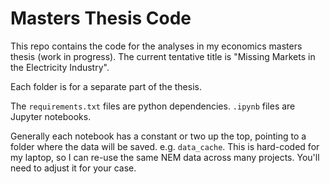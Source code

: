 # Masters Thesis Code

This repo contains the code for the analyses in my economics masters thesis (work in progress).
The current tentative title is "Missing Markets in the Electricity Industry".

Each folder is for a separate part of the thesis.

The `requirements.txt` files are python dependencies. `.ipynb` files are Jupyter notebooks.

Generally each notebook has a constant or two up the top, pointing to a folder where the data will be saved.
e.g. `data_cache`.
This is hard-coded for my laptop, so I can re-use the same NEM data across many projects. You'll need to adjust it for your case.


